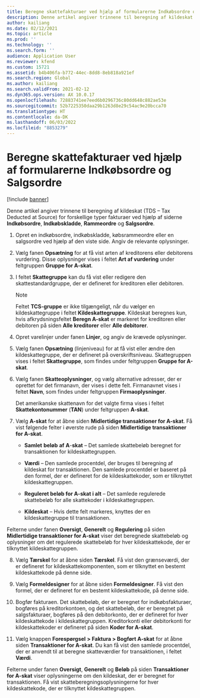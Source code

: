 ```yaml
---
title: Beregne skattefakturaer ved hjælp af formularerne Indkøbsordre og Salgsordre
description: Denne artikel angiver trinnene til beregning af kildeskat (TDS – Tax Deducted at Source) for forskellige typer fakturaer.
author: kailiang
ms.date: 02/12/2021
ms.topic: article
ms.prod: ''
ms.technology: ''
ms.search.form: ''
audience: Application User
ms.reviewer: kfend
ms.custom: 15721
ms.assetid: b4b406fa-b772-44ec-8dd8-8eb818a921ef
ms.search.region: Global
ms.author: kailiang
ms.search.validFrom: 2021-02-12
ms.dyn365.ops.version: AX 10.0.17
ms.openlocfilehash: 72883741ee7eed6b0296736c80dd648c882ae53e
ms.sourcegitcommit: 52b7225350daa29b1263d8e29c54ac9e20bcca70
ms.translationtype: HT
ms.contentlocale: da-DK
ms.lasthandoff: 06/03/2022
ms.locfileid: "8853279"
---
```

# <a name="calculate-tds-invoices-using-purchase-order-form-and-sales-order-form"></a>Beregne skattefakturaer ved hjælp af formularerne Indkøbsordre og Salgsordre

[!include [banner](../includes/banner.md)]

Denne artikel angiver trinnene til beregning af kildeskat (TDS – Tax Deducted at Source) for forskellige typer fakturaer ved hjælp af siderne **Indkøbsordre**, **Indkøbskladde**, **Rammeordre** og **Salgsordre**.

1. Opret en indkøbsordre, indkøbskladde, købsrammeordre eller en salgsordre ved hjælp af den viste side. Angiv de relevante oplysninger.

2. Vælg fanen **Opsætning** for at få vist arten af kreditorens eller debitorens vurdering. Disse oplysninger vises i feltet **Art af vurdering** under feltgruppen **Gruppe for A-skat**.

3. I feltet **Skattegruppe** kan du få vist eller redigere den skattestandardgruppe, der er defineret for kreditoren eller debitoren.

   > [!NOTE]
   > Feltet **TCS-gruppe** er ikke tilgængeligt, når du vælger en kildeskattegruppe i feltet **Kildeskattegruppe**. Kildeskat beregnes kun, hvis afkrydsningsfeltet **Beregn A-skat** er markeret for kreditoren eller debitoren på siden **Alle kreditorer** eller **Alle debitorer**.  

4. Opret varelinjer under fanen **Linjer**, og angiv de krævede oplysninger.

5. Vælg fanen **Opsætning** (linjeniveau) for at få vist eller ændre den kildeskattegruppe, der er defineret på overskriftsniveau. Skattegruppen vises i feltet **Skattegruppe**, som findes under feltgruppen **Gruppe for A-skat**.

6. Vælg fanen **Skatteoplysninger**, og vælg alternative adresser, der er oprettet for det firmanavn, der vises i dette felt. Firmanavnet vises i feltet **Navn**, som findes under feltgruppen **Firmaoplysninger**. 

   Det amerikanske skattenavn for det valgte firma vises i feltet **Skattekontonummer** (**TAN**) under feltgruppen **A-skat**. 

7. Vælg **A-skat** for at åbne siden **Midlertidige transaktioner for A-skat**. Få vist følgende felter i øverste rude på siden **Midlertidige transaktioner for A-skat**.

   - **Samlet** **beløb** **af** **A**-**skat** – Det samlede skattebeløb beregnet for transaktionen for kildeskattegruppen.

   - **Værdi** – Den samlede procentdel, der bruges til beregning af kildeskat for transaktionen. Den samlede procentdel er baseret på den formel, der er defineret for de kildeskattekoder, som er tilknyttet kildeskattegruppen.

   - **Reguleret beløb for A-skat i alt** – Det samlede regulerede skattebeløb for alle skattekoder i kildeskattegruppen.

   - **Kildeskat** – Hvis dette felt markeres, knyttes der en kildeskattegruppe til transaktionen.

Felterne under fanen **Oversigt**, **Generelt** og **Regulering** på siden **Midlertidige transaktioner for A-skat** viser det beregnede skattebeløb og oplysninger om det regulerede skattebeløb for hver kildeskattekode, der er tilknyttet kildeskattegruppen.

8. Vælg **Tærskel** for at åbne siden **Tærskel**. Få vist den grænseværdi, der er defineret for kildeskattekomponenten, som er tilknyttet en bestemt kildeskattekode på denne side.

9. Vælg **Formeldesigner** for at åbne siden **Formeldesigner**. Få vist den formel, der er defineret for en bestemt kildeskattekode, på denne side. 

10. Bogfør fakturaen. Det skattebeløb, der er beregnet for indkøbsfakturaer, bogføres på kreditorkontoen, og det skattebeløb, der er beregnet på salgsfakturaer, bogføres på den debitorkonto, der er defineret for hver kildeskattekode i kildeskattegruppen. Kreditorkonti eller debitorkonti for kildeskattekoder er defineret på siden **Koder for A-skat**.

11. Vælg knappen **Forespørgsel** **> Faktura > Bogført A-skat** for at åbne siden **Transaktioner for A-skat**. Du kan få vist den samlede procentdel, der er anvendt til at beregne skatteværdier for transaktionen, i feltet **Værdi**.

Felterne under fanen **Oversigt**, **Generelt** og **Beløb** på siden **Transaktioner for A-skat** viser oplysningerne om den kildeskat, der er beregnet for transaktionen. Få vist skatteberegningsoplysningerne for hver kildeskattekode, der er tilknyttet kildeskattegruppen.

